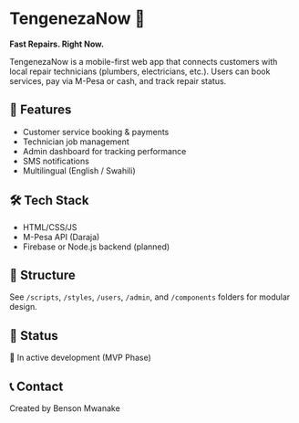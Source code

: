 # TengenezaNow 🚀
**Fast Repairs. Right Now.**

TengenezaNow is a mobile-first web app that connects customers with local repair technicians (plumbers, electricians, etc.). Users can book services, pay via M-Pesa or cash, and track repair status.

## 🔧 Features
- Customer service booking & payments
- Technician job management
- Admin dashboard for tracking performance
- SMS notifications
- Multilingual (English / Swahili)

## 🛠️ Tech Stack
- HTML/CSS/JS
- M-Pesa API (Daraja)
- Firebase or Node.js backend (planned)

## 📁 Structure
See `/scripts`, `/styles`, `/users`, `/admin`, and `/components` folders for modular design.

## 📌 Status
🔄 In active development (MVP Phase)

## 📞 Contact
Created by Benson Mwanake

